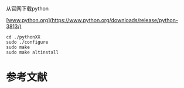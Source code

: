 从官网下载python

[www.python.org](https://www.python.org/downloads/release/python-3813/)

```
cd ./pythonXX
sudo ./configure
sudo make
sudo make altinstall
```





# 参考文献 #
